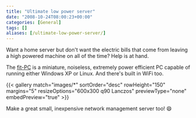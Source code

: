 ```yaml
---
title: "Ultimate low power server"
date: "2008-10-24T08:00:23+00:00"
categories: [General]
tags: []
aliases: [/ultimate-low-power-server/]
---
```


Want a home server but don't want the electric bills that come from leaving a high powered machine on all of the time? Help is at hand.

The [fit-PC](http://www.fit-pc.com/) is a miniature, noiseless, extremely power efficient PC capable of running either Windows XP or Linux. And there's built in WiFi too.

{{< gallery match="images/*"
            sortOrder="desc"
            rowHeight="150"
            margins="5"
            resizeOptions="600x300 q90 Lanczos"
            previewType="none"
            embedPreview="true" >}}

Make a great small, inexpensive network management server too! :smile:
